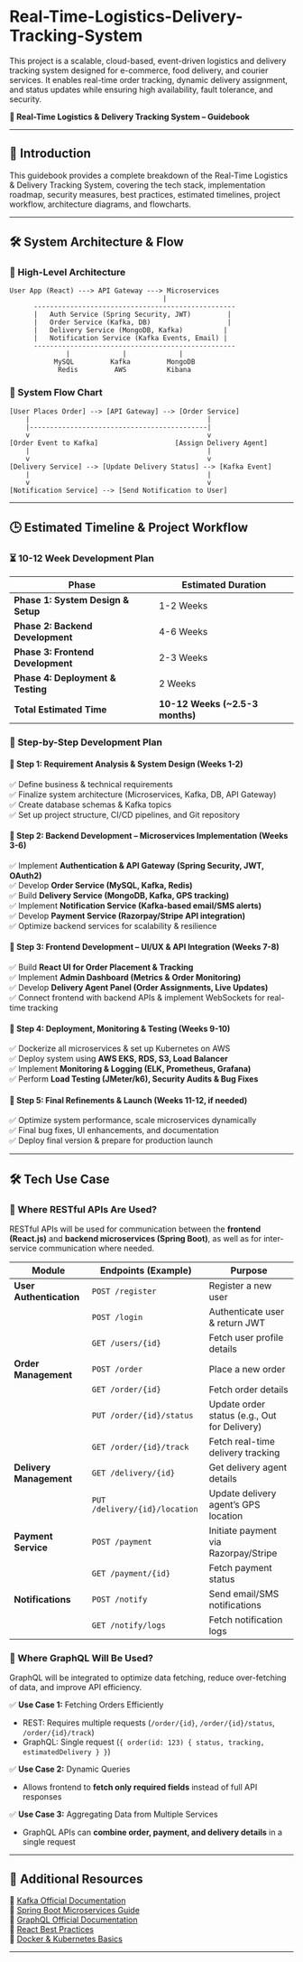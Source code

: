 # Real-Time-Logistics-Delivery-Tracking-System
This project is a scalable, cloud-based, event-driven logistics and delivery tracking system designed for e-commerce, food delivery, and courier services. It enables real-time order tracking, dynamic delivery assignment, and status updates while ensuring high availability, fault tolerance, and security.

**📌 Real-Time Logistics & Delivery Tracking System – Guidebook**

---

## **📖 Introduction**

This guidebook provides a complete breakdown of the Real-Time Logistics & Delivery Tracking System, covering the tech stack, implementation roadmap, security measures, best practices, estimated timelines, project workflow, architecture diagrams, and flowcharts.

---

## **🛠 System Architecture & Flow**

### **🔹 High-Level Architecture**

```
User App (React) ---> API Gateway ---> Microservices
                                      |
      --------------------------------------------------
      |   Auth Service (Spring Security, JWT)         |
      |   Order Service (Kafka, DB)                   |
      |   Delivery Service (MongoDB, Kafka)          |
      |   Notification Service (Kafka Events, Email) |
      --------------------------------------------------
              |             |             |
           MySQL         Kafka         MongoDB
            Redis         AWS          Kibana
```

### **🔹 System Flow Chart**

```plaintext
[User Places Order] --> [API Gateway] --> [Order Service]
    |                                            |
    |--------------------------------------------|
    v                                            v
[Order Event to Kafka]                   [Assign Delivery Agent]
    |                                            |
    v                                            v
[Delivery Service] --> [Update Delivery Status] --> [Kafka Event]
    |                                            |
    v                                            v
[Notification Service] --> [Send Notification to User]
```

---

## **🕒 Estimated Timeline & Project Workflow**

### **⏳ 10-12 Week Development Plan**

| **Phase**                          | **Estimated Duration**           |
| ---------------------------------- | -------------------------------- |
| **Phase 1: System Design & Setup** | 1-2 Weeks                        |
| **Phase 2: Backend Development**   | 4-6 Weeks                        |
| **Phase 3: Frontend Development**  | 2-3 Weeks                        |
| **Phase 4: Deployment & Testing**  | 2 Weeks                          |
| **Total Estimated Time**           | **10-12 Weeks (\~2.5-3 months)** |

### **📌 Step-by-Step Development Plan**

#### **🔹 Step 1: Requirement Analysis & System Design (Weeks 1-2)**

✅ Define business & technical requirements\
✅ Finalize system architecture (Microservices, Kafka, DB, API Gateway)\
✅ Create database schemas & Kafka topics\
✅ Set up project structure, CI/CD pipelines, and Git repository

#### **🔹 Step 2: Backend Development – Microservices Implementation (Weeks 3-6)**

✅ Implement **Authentication & API Gateway (Spring Security, JWT, OAuth2)**\
✅ Develop **Order Service (MySQL, Kafka, Redis)**\
✅ Build **Delivery Service (MongoDB, Kafka, GPS tracking)**\
✅ Implement **Notification Service (Kafka-based email/SMS alerts)**\
✅ Develop **Payment Service (Razorpay/Stripe API integration)**\
✅ Optimize backend services for scalability & resilience

#### **🔹 Step 3: Frontend Development – UI/UX & API Integration (Weeks 7-8)**

✅ Build **React UI for Order Placement & Tracking**\
✅ Implement **Admin Dashboard (Metrics & Order Monitoring)**\
✅ Develop **Delivery Agent Panel (Order Assignments, Live Updates)**\
✅ Connect frontend with backend APIs & implement WebSockets for real-time tracking

#### **🔹 Step 4: Deployment, Monitoring & Testing (Weeks 9-10)**

✅ Dockerize all microservices & set up Kubernetes on AWS\
✅ Deploy system using **AWS EKS, RDS, S3, Load Balancer**\
✅ Implement **Monitoring & Logging (ELK, Prometheus, Grafana)**\
✅ Perform **Load Testing (JMeter/k6), Security Audits & Bug Fixes**

#### **🔹 Step 5: Final Refinements & Launch (Weeks 11-12, if needed)**

✅ Optimize system performance, scale microservices dynamically\
✅ Final bug fixes, UI enhancements, and documentation\
✅ Deploy final version & prepare for production launch

---

## **🛠 Tech Use Case**

### **📌 Where RESTful APIs Are Used?**

RESTful APIs will be used for communication between the **frontend (React.js)** and **backend microservices (Spring Boot)**, as well as for inter-service communication where needed.

| **Module**              | **Endpoints (Example)**       | **Purpose**                                  |
| ----------------------- | ----------------------------- | -------------------------------------------- |
| **User Authentication** | `POST /register`              | Register a new user                          |
|                         | `POST /login`                 | Authenticate user & return JWT               |
|                         | `GET /users/{id}`             | Fetch user profile details                   |
| **Order Management**    | `POST /order`                 | Place a new order                            |
|                         | `GET /order/{id}`             | Fetch order details                          |
|                         | `PUT /order/{id}/status`      | Update order status (e.g., Out for Delivery) |
|                         | `GET /order/{id}/track`       | Fetch real-time delivery tracking            |
| **Delivery Management** | `GET /delivery/{id}`          | Get delivery agent details                   |
|                         | `PUT /delivery/{id}/location` | Update delivery agent’s GPS location         |
| **Payment Service**     | `POST /payment`               | Initiate payment via Razorpay/Stripe         |
|                         | `GET /payment/{id}`           | Fetch payment status                         |
| **Notifications**       | `POST /notify`                | Send email/SMS notifications                 |
|                         | `GET /notify/logs`            | Fetch notification logs                      |

### **📌 Where GraphQL Will Be Used?**

GraphQL will be integrated to optimize data fetching, reduce over-fetching of data, and improve API efficiency.

✅ **Use Case 1:** Fetching Orders Efficiently

- REST: Requires multiple requests (`/order/{id}`, `/order/{id}/status`, `/order/{id}/track`)
- GraphQL: Single request (`{ order(id: 123) { status, tracking, estimatedDelivery } }`)

✅ **Use Case 2:** Dynamic Queries

- Allows frontend to **fetch only required fields** instead of full API responses

✅ **Use Case 3:** Aggregating Data from Multiple Services

- GraphQL APIs can **combine order, payment, and delivery details** in a single request

---

## **📌 Additional Resources**

📍 [Kafka Official Documentation](https://kafka.apache.org/documentation/)\
📍 [Spring Boot Microservices Guide](https://spring.io/guides/gs/microservices/)\
📍 [GraphQL Official Documentation](https://graphql.org/)\
📍 [React Best Practices](https://react.dev/learn)\
📍 [Docker & Kubernetes Basics](https://www.docker.com/)

---
